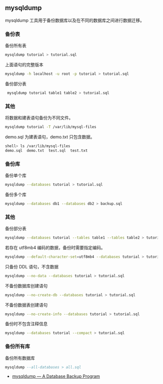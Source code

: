 ## mysqldump

mysqldump 工具用于备份数据库以及在不同的数据库之间进行数据迁移。

### 备份表

备份所有表

```sh
mysqldump tutorial > tutorial.sql
```

上面语句的完整版本

```sh
mysqldump -h localhost -u root -p tutorial > tutorial.sql
```

备份部分表

```sh
 mysqldump tutorial table1 table2 > tutorial.sql
```

### 其他

将数据和建表语句备份为不同文件。

```sh
mysqldump tutorial -T /var/lib/mysql-files
```

demo.sql 为建表语句，demo.txt 只包含数据。

```sh
shell> ls /var/lib/mysql-files
demo.sql  demo.txt  test.sql  test.txt
```

### 备份库

备份单个库

```sh
mysqldump --databases tutorial > tutorial.sql
```

备份多个库

```sh
mysqldump --databases db1 --databases db2 > backup.sql
```

### 其他

备份部分表

```sh
mysqldump --databases tutorial --tables table1 --tables table2 > tutorial.sql
```

若存在 utf8mb4 编码的数据，备份时需要指定编码。

```sh
mysqldump --default-character-set=utf8mb4 --databases tutorial > tutorial.sql
```

只备份 DDL 语句，不含数据

```sh
mysqldump --no-data --databases tutorial > tutorial.sql
```

不备份数据库创建语句

```sh
mysqldump --no-create-db --databases tutorial > tutorial.sql
```

不备份数据表创建语句

```sh
mysqldump --no-create-info --databases tutorial > tutorial.sql
```

备份时不包含注释信息

```sh
mysqldump --databases tutorial --compact > tutorial.sql
```

### 备份所有库

备份所有数据库

```sql
mysqldump --all-databases > all.sql
```

- [mysqldump — A Database Backup Program](https://dev.mysql.com/doc/refman/5.7/en/mysqldump.html)

